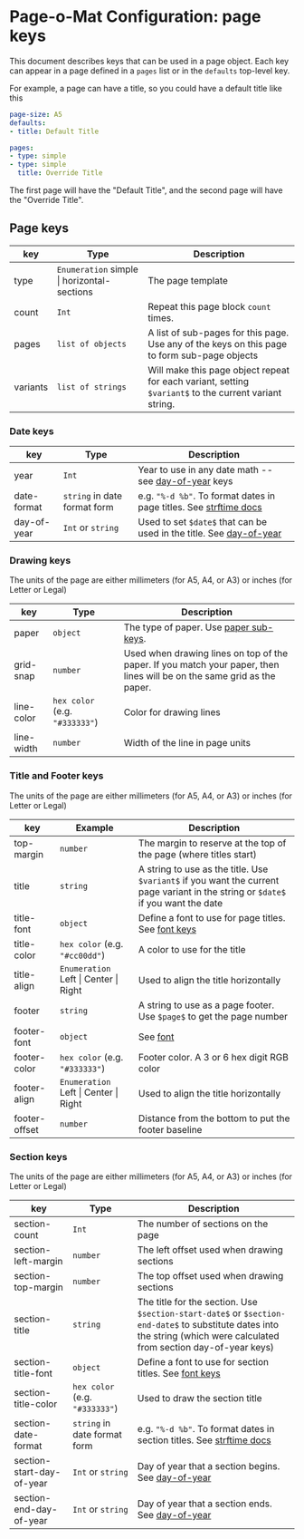 # Page-o-Mat Configuration: page keys

This document describes keys that can be used in a page object. Each key can appear in a page defined in a `pages` list or in the `defaults` top-level key.

For example, a page can have a title, so you could have a default title like this

```yaml
page-size: A5
defaults:
- title: Default Title

pages:
- type: simple
- type: simple
  title: Override Title
```

The first page will have the "Default Title", and the second page will have the "Override Title".

## Page keys
|key|Type|Description|
|---|-------|-----------|
|type|`Enumeration` simple \| horizontal-sections|The page template|
|count|`Int`|Repeat this page block `count` times.|
|pages|`list of objects`|A list of sub-pages for this page. Use any of the keys on this page to form sub-page objects|
|variants|`list of strings`|Will make this page object repeat for each variant, setting `$variant$` to the current variant string.|


### Date keys
|key|Type|Description|
|---|-------|-----------|
|year|`Int`|Year to use in any date math -- see [day-of-year](config-day-of-year.md) keys|
|date-format|`string` in date format form|e.g. `"%-d %b"`. To format dates in page titles. See [strftime docs](https://docs.python.org/3/library/datetime.html#strftime-strptime-behavior)|
|day-of-year|`Int` or `string`|Used to set `$date$` that can be used in the title. See [day-of-year](config-day-of-year.md)|

### Drawing keys

The units of the page are either millimeters (for A5, A4, or A3) or inches (for Letter or Legal)

|key|Type|Description|
|---|-------|-----------|
|paper|`object`|The type of paper. Use [paper sub-keys](config-paper.md).|
|grid-snap|`number`|Used when drawing lines on top of the paper. If you match your paper, then lines will be on the same grid as the paper.|
|line-color|`hex color` (e.g. `"#333333"`)|Color for drawing lines|
|line-width|`number`|Width of the line in page units|

### Title and Footer keys

The units of the page are either millimeters (for A5, A4, or A3) or inches (for Letter or Legal)

|key|Example|Description|
|---|-------|-----------|
|top-margin|`number`|The margin to reserve at the top of the page (where titles start)|
|title|`string`|A string to use as the title. Use `$variant$` if you want the current page variant in the string or `$date$` if you want the date|
|title-font|`object`|Define a font to use for page titles. See [font keys](config-font.md)|
|title-color|`hex color` (e.g. `"#cc00dd"`)|A color to use for the title|
|title-align|`Enumeration` Left \| Center \| Right|Used to align the title horizontally|
|footer|`string`|A string to use as a page footer. Use `$page$` to get the page number|
|footer-font|`object`|See [font](config-font.md)|
|footer-color|`hex color` (e.g. `"#333333"`)|Footer color. A 3 or 6 hex digit RGB color|
|footer-align|`Enumeration` Left \| Center \| Right|Used to align the title horizontally|
|footer-offset|`number`|Distance from the bottom to put the footer baseline|


### Section keys

The units of the page are either millimeters (for A5, A4, or A3) or inches (for Letter or Legal)

|key|Type|Description|
|---|-------|-----------|
|section-count|`Int`|The number of sections on the page|
|section-left-margin|`number`|The left offset used when drawing sections|
|section-top-margin|`number`|The top offset used when drawing sections|
|section-title|`string`|The title for the section. Use `$section-start-date$` or `$section-end-date$` to substitute dates into the string (which were calculated from section day-of-year keys)|
|section-title-font|`object`|Define a font to use for section titles. See [font keys](config-font.md)|
|section-title-color|`hex color` (e.g. `"#333333"`)|Used to draw the section title|
|section-date-format|`string` in date format form|e.g. `"%-d %b"`. To format dates in section titles. See [strftime docs](https://docs.python.org/3/library/datetime.html#strftime-strptime-behavior)|
|section-start-day-of-year|`Int` or `string`|Day of year that a section begins. See [day-of-year](config-day-of-year.md)|
|section-end-day-of-year|`Int` or `string`|Day of year that a section ends. See [day-of-year](config-day-of-year.md)|
